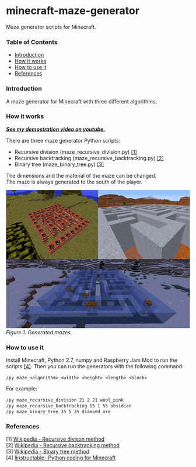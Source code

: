 # minecraft-maze-generator
Maze generator scripts for Minecraft.

### Table of Contents
- [Introduction](#introduction)
- [How it works](#how-it-works)
- [How to use it](#how-to-use-it)
- [References](#references)

### Introduction
A maze generator for Minecraft with three different algorithms.

### How it works

***[See my demostration video on youtube.](https://www.youtube.com/watch?v=cERIEOcE1S4)***

There are three maze generator Python scripts:
- Recursive division (maze_recursive_division.py) [[1]](#references)
- Recursive backtracking (maze_recursive_backtracking.py) [[2]](#references)
- Binary tree (maze_binary_tree.py) [[3]](#references)

The dimensions and the material of the maze can be changed.<br> The maze is always generated to the south of the player.

<img src="https://raw.githubusercontent.com/ferenc-nemeth/minecraft-maze-generator/master/Design/maze_example.png" > <br>
*Figure 1. Generated mazes.*

### How to use it
Install Minecraft, Python 2.7, numpy and Raspberry Jam Mod to run the scripts [[4]](#references).
Then you can run the generators with the following command:
```
/py maze_<algorithm> <width> <height> <length> <block>
```

For example:
```
/py maze_recursive_division 21 2 21 wool_pink
/py maze_recursive_backtracking 15 1 55 obsidian
/py maze_binary_tree 35 5 35 diamond_ore
```

### References
[1] [Wikipedia - Recursive divison method](https://en.wikipedia.org/wiki/Maze_generation_algorithm#Recursive_division_method)<br>
[2] [Wikipedia - Recursive backtracking method](https://en.wikipedia.org/wiki/Maze_generation_algorithm#Recursive_backtracker)<br>
[3] [Wikipedia - Binary tree method](https://en.wikipedia.org/wiki/Maze_generation_algorithm#Simple_algorithms)<br>
[4] [Iinstructable- Python coding for Minecraft](https://www.instructables.com/id/Python-coding-for-Minecraft/)<br>
